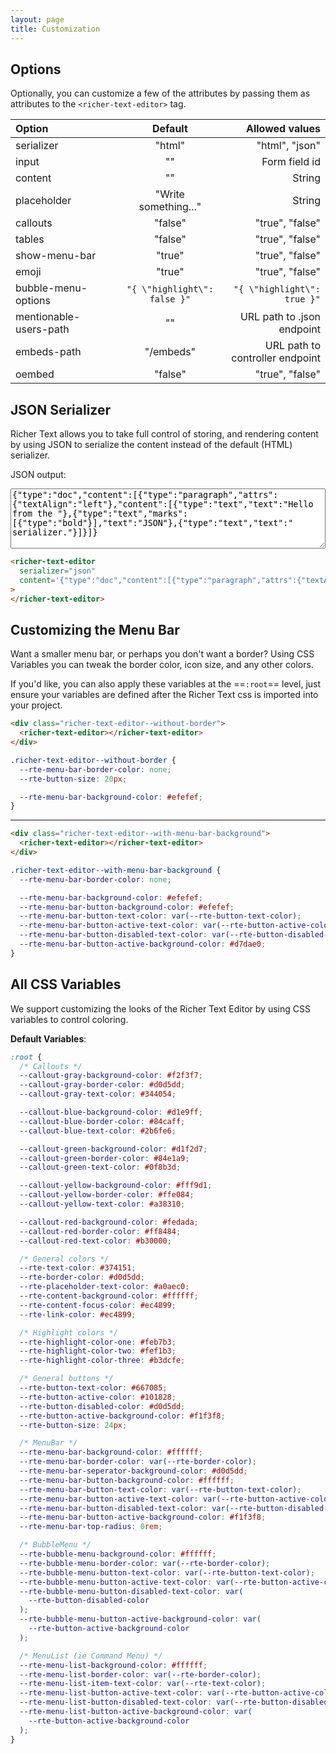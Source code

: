 ```yaml
---
layout: page
title: Customization
---
```


## Options

Optionally, you can customize a few of the attributes by passing them as attributes to the `<richer-text-editor>` tag.

| Option                 | &nbsp;&nbsp;&nbsp; |           Default            |                  Allowed values |
| :--------------------- | ------------------ | :--------------------------: | ------------------------------: |
| serializer             |                    |            "html"            |                  "html", "json" |
| input                  |                    |              ""              |                   Form field id |
| content                |                    |              ""              |                          String |
| placeholder            | &nbsp;&nbsp;&nbsp; |     "Write something..."     |                          String |
| callouts               |                    |           "false"            |                 "true", "false" |
| tables                 |                    |           "false"            |                 "true", "false" |
| show-menu-bar          |                    |            "true"            |                 "true", "false" |
| emoji                  |                    |            "true"            |                 "true", "false" |
| bubble-menu-options    |                    | `"{ \"highlight\": false }"` |     `"{ \"highlight\": true }"` |
| mentionable-users-path |                    |              ""              |      URL path to .json endpoint |
| embeds-path            |                    |          "/embeds"           | URL path to controller endpoint |
| oembed                 |                    |           "false"            |                 "true", "false" |

<h2 id="json-serializer">JSON Serializer</h2>

Richer Text allows you to take full control of storing, and rendering content by using JSON to serialize the content instead of the default (HTML) serializer.

<richer-text-editor
input="json_serializer"
serializer="json"
callouts="true"
tables="true"
content='{"type":"doc","content":[{"type":"paragraph","attrs":{"textAlign":"left"},"content":[{"type":"text","text":"Hello from the "},{"type":"text","marks":[{"type":"bold"}],"text":"JSON"},{"type":"text","text":" serializer."}]}]}'> </richer-text-editor>

JSON output:
<textarea style="width: 100%" rows="6" type="text" id="json_serializer">{"type":"doc","content":[{"type":"paragraph","attrs":{"textAlign":"left"},"content":[{"type":"text","text":"Hello from the "},{"type":"text","marks":[{"type":"bold"}],"text":"JSON"},{"type":"text","text":" serializer."}]}]}</textarea>

```html
<richer-text-editor
  serializer="json"
  content='{"type":"doc","content":[{"type":"paragraph","attrs":{"textAlign":"left"},"content":[{"type":"text","text":"Hello from the "},{"type":"text","marks":[{"type":"bold"}],"text":"JSON"},{"type":"text","text":" serializer."}]}]}'
>
</richer-text-editor>
```

<h2 id="customizing-menu-bar">Customizing the Menu Bar</h2>

Want a smaller menu bar, or perhaps you don't want a border? Using CSS Variables you can tweak the border color, icon size, and any other colors.

If you'd like, you can also apply these variables at the ==`:root`== level, just ensure your variables are defined after the Richer Text css is imported into your project.

<div class="richer-text-editor--without-border">
  <richer-text-editor></richer-text-editor>
</div>

```html
<div class="richer-text-editor--without-border">
  <richer-text-editor></richer-text-editor>
</div>
```

```css
.richer-text-editor--without-border {
  --rte-menu-bar-border-color: none;
  --rte-button-size: 20px;

  --rte-menu-bar-background-color: #efefef;
}
```

---

<div class="richer-text-editor--with-menu-bar-background">
  <richer-text-editor></richer-text-editor>
</div>

```html
<div class="richer-text-editor--with-menu-bar-background">
  <richer-text-editor></richer-text-editor>
</div>
```

```css
.richer-text-editor--with-menu-bar-background {
  --rte-menu-bar-border-color: none;

  --rte-menu-bar-background-color: #efefef;
  --rte-menu-bar-button-background-color: #efefef;
  --rte-menu-bar-button-text-color: var(--rte-button-text-color);
  --rte-menu-bar-button-active-text-color: var(--rte-button-active-color);
  --rte-menu-bar-button-disabled-text-color: var(--rte-button-disabled-color);
  --rte-menu-bar-button-active-background-color: #d7dae0;
}
```

<h2 id="all-css-vars">All CSS Variables</h2>

We support customizing the looks of the Richer Text Editor by using CSS variables to control coloring.

**Default Variables**:

```css
:root {
  /* Callouts */
  --callout-gray-background-color: #f2f3f7;
  --callout-gray-border-color: #d0d5dd;
  --callout-gray-text-color: #344054;

  --callout-blue-background-color: #d1e9ff;
  --callout-blue-border-color: #84caff;
  --callout-blue-text-color: #2b6fe6;

  --callout-green-background-color: #d1f2d7;
  --callout-green-border-color: #84e1a9;
  --callout-green-text-color: #0f8b3d;

  --callout-yellow-background-color: #fff9d1;
  --callout-yellow-border-color: #ffe084;
  --callout-yellow-text-color: #a38310;

  --callout-red-background-color: #fedada;
  --callout-red-border-color: #ff8484;
  --callout-red-text-color: #b30000;

  /* General colors */
  --rte-text-color: #374151;
  --rte-border-color: #d0d5dd;
  --rte-placeholder-text-color: #a0aec0;
  --rte-content-background-color: #ffffff;
  --rte-content-focus-color: #ec4899;
  --rte-link-color: #ec4899;

  /* Highlight colors */
  --rte-highlight-color-one: #feb7b3;
  --rte-highlight-color-two: #fef1b3;
  --rte-highlight-color-three: #b3dcfe;

  /* General buttons */
  --rte-button-text-color: #667085;
  --rte-button-active-color: #101828;
  --rte-button-disabled-color: #d0d5dd;
  --rte-button-active-background-color: #f1f3f8;
  --rte-button-size: 24px;

  /* MenuBar */
  --rte-menu-bar-background-color: #ffffff;
  --rte-menu-bar-border-color: var(--rte-border-color);
  --rte-menu-bar-seperator-background-color: #d0d5dd;
  --rte-menu-bar-button-background-color: #ffffff;
  --rte-menu-bar-button-text-color: var(--rte-button-text-color);
  --rte-menu-bar-button-active-text-color: var(--rte-button-active-color);
  --rte-menu-bar-button-disabled-text-color: var(--rte-button-disabled-color);
  --rte-menu-bar-button-active-background-color: #f1f3f8;
  --rte-menu-bar-top-radius: 0rem;

  /* BubbleMenu */
  --rte-bubble-menu-background-color: #ffffff;
  --rte-bubble-menu-border-color: var(--rte-border-color);
  --rte-bubble-menu-button-text-color: var(--rte-button-text-color);
  --rte-bubble-menu-button-active-text-color: var(--rte-button-active-color);
  --rte-bubble-menu-button-disabled-text-color: var(
    --rte-button-disabled-color
  );
  --rte-bubble-menu-button-active-background-color: var(
    --rte-button-active-background-color
  );

  /* MenuList (ie Command Menu) */
  --rte-menu-list-background-color: #ffffff;
  --rte-menu-list-border-color: var(--rte-border-color);
  --rte-menu-list-item-text-color: var(--rte-text-color);
  --rte-menu-list-button-active-text-color: var(--rte-button-active-color);
  --rte-menu-list-button-disabled-text-color: var(--rte-button-disabled-color);
  --rte-menu-list-button-active-background-color: var(
    --rte-button-active-background-color
  );
}
```
